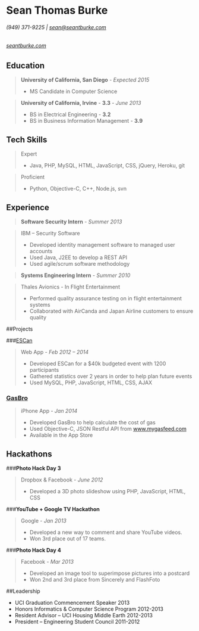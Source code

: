 Sean Thomas Burke    
=========
###### (949) 371-9225 | [sean@seantburke.com]	
###### [seantburke.com]

## Education 
> **University of California, San Diego**		- *Expected 2015*
> * MS Candidate in Computer Science 

> **University of California, Irvine** - **3.3**	- *June 2013*
> * BS in Electrical Engineering - **3.2**
> * BS in Business Information Management - **3.9**

## Tech Skills

> Expert
> * Java, PHP, MySQL, HTML, JavaScript, CSS, jQuery, Heroku, git

> Proficient
> * Python, Objective-C, C++, Node.js, svn

## Experience

>**Software Security Intern** - *Summer 2013*

> IBM – Security Software
> * Developed identity management software to managed user accounts
> *	Used Java, J2EE to develop a REST API 
> *	Used agile/scrum software methodology
				
>**Systems Engineering Intern** - *Summer 2010*

> Thales Avionics - In Flight Entertainment
> * Performed quality assurance testing on in flight entertainment systems
> * Collaborated with AirCanda and Japan Airline customers to ensure quality

##Projects

###[ESCan] 
> Web App - *Feb 2012 – 2014*
> *	Developed ESCan for a $40k budgeted event with 1200 participants
> *	Gathered statistics over 2 years in order to help plan future events
> * Used MySQL, PHP, JavaScript, HTML, CSS, AJAX

### [GasBro] 
> iPhone App - *Jan 2014*
> *	Developed GasBro to help calculate the cost of gas
> *	Used Objective-C, JSON Restful API from www.mygasfeed.com
> *	Available in the App Store


## Hackathons

###**Photo Hack Day 3** 

> Dropbox & Facebook - *June 2012*
> *	Developed a 3D photo slideshow using PHP, JavaScript, HTML, CSS

###**YouTube + Google TV Hackathon**

> Google - *Jan 2013*
> *	Developed a new way to comment and share YouTube videos.
> *	Won 3rd place out of 17 teams.
 
###**Photo Hack Day 4**

> Facebook	- *Mar 2013*
> *	Developed an image tool to superimpose pictures into a postcard
> *	Won 2nd and 3rd place from Sincerely and FlashFoto


##Leadership

* UCI Graduation Commencement Speaker	2013
* Honors Informatics & Computer Science Program	2012-2013
* Resident Advisor – UCI Housing Middle Earth	2012-2013
* President – Engineering Student Council	2011-2012

[GasBro]:http://www.gasbro.com
[ESCan]:http://esc.eng.uci.edu/escan
[github.com/hawaiianchimp]:http://www.github.com/hawaiianchimp
[seantburke.com]:http://www.seantburke.com
[sean@seantburke.com]:mailto:sean@seantburke.com
    
